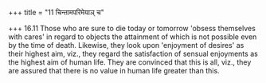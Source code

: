+++
title = "11 चिन्तामपरिमेयाञ् च"

+++
16.11 Those who are sure to die today or tomorrow 'obsess themselves
with cares' in regard to objects the attainment of which is not possible
even by the time of death. Likewise, they look upon 'enjoyment of
desires' as their highest aim, viz., they regard the satisfaction of
sensual enjoyments as the highest aim of human life. They are convinced
that this is all, viz., they are assured that there is no value in human
life greater than this.
